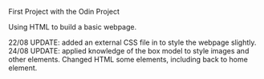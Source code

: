 First Project with the Odin Project

Using HTML to build a basic webpage.

22/08 UPDATE: added an external CSS file in to style the webpage slightly.
24/08 UPDATE: applied knowledge of the box model to style images and other elements. Changed HTML some elements, including back to home element. 